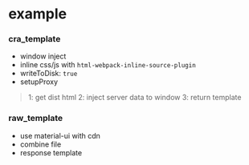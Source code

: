 # example

### cra_template

+ window inject
+ inline css/js with `html-webpack-inline-source-plugin`
+ writeToDisk: `true`
+ setupProxy

> 1: get dist html
> 2: inject server data to window
> 3: return template

### raw_template

+ use material-ui with cdn
+ combine file
+ response template
